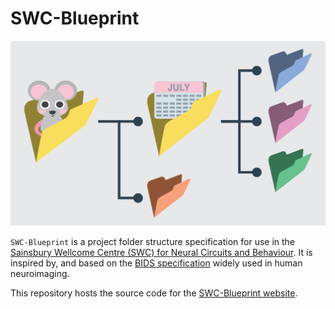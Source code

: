 # SWC-Blueprint

![](docs/source/_static/swc-blueprint_logo_web.png)

`SWC-Blueprint` is a project folder structure specification for use in the [Sainsbury Wellcome Centre (SWC) for Neural Circuits and Behaviour](https://www.sainsburywellcome.org/).
It is inspired by, and based on the [BIDS specification](https://bids-specification.readthedocs.io/en/stable/) widely used in human neuroimaging.

This repository hosts the source code for the [SWC-Blueprint website](https://swc-blueprint.neuroinformatics.dev).